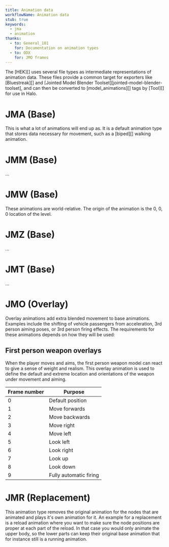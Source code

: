```yaml
---
title: Animation data
workflowName: Animation data
stub: true
keywords:
  - jma
  - animation
thanks:
  - to: General_101
    for: Documentation on animation types
  - to: ODX
    for: JMO frames
---
```

The [HEK][] uses several file types as intermediate representations of animation data. These files provide a common target for exporters like [Bluestreak][] and [Jointed Model Blender Toolset][jointed-model-blender-toolset], and can then be converted to [model_animations][] tags by [Tool][] for use in Halo.

# JMA (Base)
This is what a lot of animations will end up as. It is a default animation type that stores data necessary for movement, such as a [biped][] walking animation.

# JMM (Base)
...

# JMW (Base)
These animations are world-relative. The origin of the animation is the 0, 0, 0 location of the level.

# JMZ (Base)
...

# JMT (Base)
...

# JMO (Overlay)
Overlay animations add extra blended movement to base animations. Examples include the shifting of vehicle passengers from acceleration, 3rd person aiming poses, or 3rd person firing effects. The requirements for these animations depends on how they will be used:

## First person weapon overlays
When the player moves and aims, the first person weapon model can react to give a sense of weight and realism. This overlay animation is used to define the default and extreme location and orientations of the weapon under movement and aiming.

| Frame number | Purpose  |
|--------------|----------|
| 0 | Default position
| 1 | Move forwards
| 2 | Move backwards
| 3 | Move right
| 4 | Move left
| 5 | Look left
| 6 | Look right
| 7 | Look up
| 8 | Look down
| 9 | Fully automatic firing

# JMR (Replacement)
This animation type removes the original animation for the nodes that are animated and plays it's own animation for it. An example for a replacement is a reload animation where you want to make sure the node positions are proper at each part of the reload. In that case you would only animate the upper body, so the lower parts can keep their original base animation that for instance still is a running animation.

